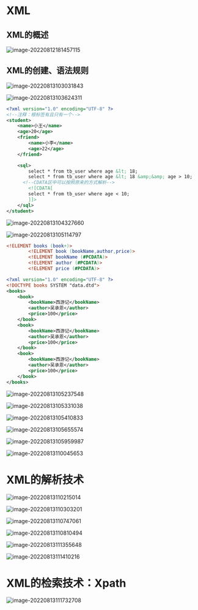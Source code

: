 
# XML

## XML的概述

![image-20220812181457115](https://raw.githubusercontent.com/redyouzi/images-for-blog/main/img02/202208121814238.png)







## XML的创建、语法规则

![image-20220813103031843](https://raw.githubusercontent.com/redyouzi/images-for-blog/main/img02/202208131030994.png)

![image-20220813103624311](https://raw.githubusercontent.com/redyouzi/images-for-blog/main/img02/202208131036441.png)

```xml
<?xml version="1.0" encoding="UTF-8" ?>
<!--注释：根标签有且只有一个-->
<student>
    <name>小王</name>
    <age>20</age>
    <friend>
        <name>小李</name>
        <age>22</age>
    </friend>

    <sql>
        select * from tb_user where age &lt; 18;
        select * from tb_user where age &lt; 18 &amp;&amp; age > 10;
      <!--CDATA区中可以按照原来的方式解析-->
        <![CDATA[
        select * from tb_user where age < 10;
        ]]>
    </sql>
</student>
```

![image-20220813104327660](https://raw.githubusercontent.com/redyouzi/images-for-blog/main/img02/202208131043695.png)

![image-20220813105114797](https://raw.githubusercontent.com/redyouzi/images-for-blog/main/img02/202208131051871.png)

```dtd
<!ELEMENT books (book+)>
        <!ELEMENT book (bookName,author,price)>
        <!ELEMENT bookName (#PCDATA)>
        <!ELEMENT author (#PCDATA)>
        <!ELEMENT price (#PCDATA)>
```

```xml
<?xml version="1.0" encoding="UTF-8" ?>
<!DOCTYPE books SYSTEM "data.dtd">
<books>
    <book>
        <bookName>西游记</bookName>
        <author>吴承恩</author>
        <price>100</price>
    </book>
    <book>
        <bookName>西游记</bookName>
        <author>吴承恩</author>
        <price>100</price>
    </book>
    <book>
        <bookName>西游记</bookName>
        <author>吴承恩</author>
        <price>100</price>
    </book>
</books>
```

![image-20220813105237548](https://raw.githubusercontent.com/redyouzi/images-for-blog/main/img02/202208131052620.png)

![image-20220813105331038](https://raw.githubusercontent.com/redyouzi/images-for-blog/main/img02/202208131053119.png)

![image-20220813105410833](https://raw.githubusercontent.com/redyouzi/images-for-blog/main/img02/202208131054928.png)

![image-20220813105655574](https://raw.githubusercontent.com/redyouzi/images-for-blog/main/img02/202208131056662.png)

![image-20220813105959987](https://raw.githubusercontent.com/redyouzi/images-for-blog/main/img02/202208131100058.png)

![image-20220813110045653](https://raw.githubusercontent.com/redyouzi/images-for-blog/main/img02/202208131100738.png)



# XML的解析技术

![image-20220813110215014](https://raw.githubusercontent.com/redyouzi/images-for-blog/main/img02/202208131102077.png)

![image-20220813110303201](https://raw.githubusercontent.com/redyouzi/images-for-blog/main/img02/202208131103245.png)

![image-20220813110747061](https://raw.githubusercontent.com/redyouzi/images-for-blog/main/img02/202208131107132.png)

![image-20220813110810494](https://raw.githubusercontent.com/redyouzi/images-for-blog/main/img02/202208131108556.png)

![image-20220813111355648](https://raw.githubusercontent.com/redyouzi/images-for-blog/main/img02/202208131113721.png)

![image-20220813111410216](https://raw.githubusercontent.com/redyouzi/images-for-blog/main/img02/202208131114282.png)









# XML的检索技术：Xpath



![image-20220813111732708](https://raw.githubusercontent.com/redyouzi/images-for-blog/main/img02/202208131117783.png)

